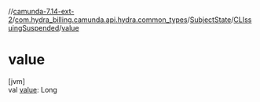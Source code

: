 //[camunda-7.14-ext-2](../../../../index.md)/[com.hydra_billing.camunda.api.hydra.common_types](../../index.md)/[SubjectState](../index.md)/[CLIssuingSuspended](index.md)/[value](value.md)

# value

[jvm]\
val [value](value.md): Long
